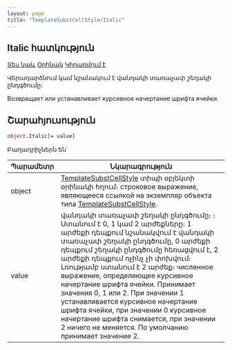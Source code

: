 ```yaml
---
layout: page
title: "TemplateSubstCellStyle/Italic"
---
```


## Italic հատկություն

[Տես նաև](../TemplateSubstCellStyle.html) [Օրինակ](../../Examples/E_TemplateSubstCellStyle.html)  [Կիրառվում է](../TemplateSubstCellStyle.html)


Վերադարձնում կամ նշանակում է վանդակի տառաչափ շեղակի ընդգծումը։

Возвращает или устанавливает курсивное начертание шрифта ячейки.


## Շարահյուսություն

```vb
object.Italic[= value]
```

Բաղադրիչներն են՝


| Պարամետր | Նկարագրություն |
|--|--|
| object | [TemplateSubstCellStyle](../TemplateSubstCellStyle.md) տիպի օբյեկտի օրինակի հղում։ строковое выражение, являющееся ссылкой на экземпляр объекта типа [TemplateSubstCellStyle](../TemplateSubstCellStyle.html). |
| value | վանդակի տառաչափ շեղակի ընդգծումը։ ։ Ստանում է 0, 1 կամ 2 արժեքները։ 1 արժեքի դեպքում նշանակվում է վանդակի տառաչափ շեղակի ընդգծումը, 0 արժեքի դեպքում շեղակի ընդգծումը հեռացվում է, 2 արժեքի դեպքում ոչինչ չի փոխվում։ Լռությամբ ստանում է 2 արժեք։ численное выражение, oпределяющее курсивное начертание шрифта ячейки. Принимает значения 0, 1 или 2. При значении 1 устанавливается курсивное начертание шрифта ячейки, при значении 0 курсивное начертание шрифта снимается, при значении 2 ничего не меняется. По умолчанию принимает значение 2. |

